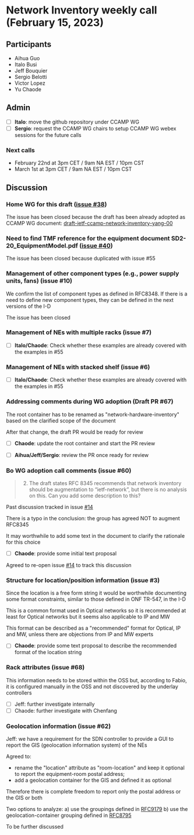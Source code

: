 # Network Inventory weekly call (February 15, 2023)

## Participants

- Aihua Guo
- Italo Busi
- Jeff Bouquier
- Sergio Belotti
- Victor Lopez
- Yu Chaode

## Admin

- [ ] **Italo**: move the github repository under CCAMP WG
- [ ] **Sergio**: request the CCAMP WG chairs to setup CCAMP WG webex sessions for the future calls

### Next calls

- February 22nd at 3pm CET / 9am NA EST / 10pm CST
- March 1st at 3pm CET / 9am NA EST / 10pm CST

## Discussion

### Home WG for this draft ([issue #38](https://github.com/italobusi/ietf-network-inventory/issues/38))

The issue has been closed because the draft has been already adopted as CCAMP WG document: [draft-ietf-ccamp-network-inventory-yang-00](https://datatracker.ietf.org/doc/html/draft-ietf-ccamp-network-inventory-yang-00)

### Need to find TMF reference for the equipment document SD2-20_EquipmentModel.pdf ([issue #40](https://github.com/italobusi/ietf-network-inventory/issues/40))

The issue has been closed because duplicated with issue #55

### Management of other component types (e.g., power supply units, fans) (issue #10)

We confirm the list of component types as defined in RFC8348. If there is a need to define new component types, they can be defined in the next versions of the I-D

The issue has been closed

### Management of NEs with multiple racks (issue #7)

- [ ] **Italo/Chaode**: Check whether these examples are already covered with the examples in #55

### Management of NEs with stacked shelf (issue #6)

- [ ] **Italo/Chaode**: Check whether these examples are already covered with the examples in #55

### Addressing comments during WG adoption (Draft PR #67)

The root container has to be renamed as "network-hardware-inventory" based on the clarified scope of the document

After that change, the draft PR would be ready for review

- [ ] **Chaode**: update the root container and start the PR review

- [ ] **Aihua/Jeff/Sergio**: review the PR once ready for review

### Bo WG adoption call comments (issue #60)

> 2) The draft states RFC 8345 recommends that network inventory should be augmentation to “ietf-network”, but there is no analysis on this. Can you add some description to this?
> 

Past discussion tracked in issue [#14](https://github.com/italobusi/ietf-network-inventory/issues/14)

There is a typo in the conclusion: the group has agreed NOT to augment RFC8345

It may worthwhile to add some text in the document to clarify the rationale for this choice

- [ ] **Chaode**: provide some initial text proposal

Agreed to re-open issue [#14](https://github.com/italobusi/ietf-network-inventory/issues/14) to track this discussion

### Structure for location/position information (issue #3)

Since the location is a free form string it would be worthwhile documenting some format constraints, similar to those defined in ONF TR-547, in the I-D

This is a common format used in Optical networks so it is recommended at least for Optical networks but it seems also applicable to IP and MW

This format can be described as a "recommended" format for Optical, IP and MW, unless there are objections from IP and MW experts

- [ ] **Chaode**: provide some text proposal to describe the recommended format of the location string

### Rack attributes (issue #68)

This information needs to be stored within the OSS but, according to Fabio, it is configured manually in the OSS and not discovered by the underlay controllers

- [ ] Jeff: further investigate internally
- [ ] Chaode: further investigate with Chenfang

### Geolocation information (issue #62)

Jeff: we have a requirement for the SDN controller to provide a GUI to report the GIS (geolocation information system) of the NEs

Agreed to:
- rename the "location" attribute as "room-location" and keep it optional to report the equipment-room postal address;
- add a geolocation container for the GIS and defined it as optional

Therefore there is complete freedom to report only the postal address or the GIS or both

Two options to analyze:
a) use the groupings defined in [RFC9179](https://datatracker.ietf.org/doc/html/rfc9179)
b) use the geolocation-container grouping defined in [RFC8795](https://datatracker.ietf.org/doc/html/rfc8795)

To be further discussed
